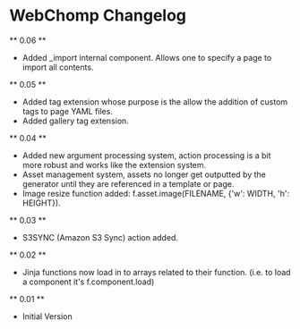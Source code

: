 WebChomp Changelog
===================
** 0.06 **
- Added _import internal component. Allows one to specify a page to import all contents.

** 0.05 **
- Added tag extension whose purpose is the allow the addition of custom tags to page YAML files.
- Added gallery tag extension.

** 0.04 **
- Added new argument processing system, action processing is a bit more robust and works like the extension system.
- Asset management system, assets no longer get outputted by the generator until they are referenced in a template or page.
- Image resize function added: f.asset.image(FILENAME, {'w': WIDTH, 'h': HEIGHT}).

** 0.03 **
- S3SYNC (Amazon S3 Sync) action added.

** 0.02 **
- Jinja functions now load in to arrays related to their function. (i.e. to load a component it's f.component.load)

** 0.01 **
- Initial Version